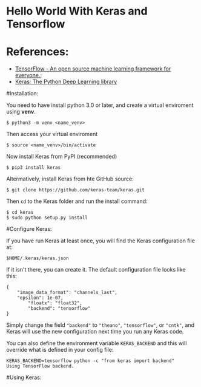 # Hello World With Keras and Tensorflow

# References:

* [TensorFlow - An open source machine learning framework for everyone.](https://www.tensorflow.org);
* [Keras: The Python Deep Learning library](https://keras.io)

#Installation:

You need to have install python 3.0 or later, and create a virtual enviroment using **venv**.

	$ python3 -m venv <name_venv>

Then access your virtual enviroment

	$ source <name_venv>/bin/activate

Now install Keras from PyPI (recommended)

	$ pip3 install keras

Altermatively, install Keras from hte GitHub source:

	$ git clone https://github.com/keras-team/keras.git

Then ` cd ` to the Keras folder and run the install command:

	$ cd keras
	$ sudo python setup.py install


#Configure Keras:

If you have run Keras at least once, you will find the Keras configuration file at:

	$HOME/.keras/keras.json

If it isn't there, you can create it. The default configuration file looks like this:

	{
		"image_data_format": "channels_last",
		"epsilon": 1e-07,
    		"floatx": "float32",
    		"backend": "tensorflow"
	}

Simply change the field ` "backend" ` to ` "theano" `, ` "tensorflow" `, or ` "cntk" `, and Keras will use the new configuration next time you run any Keras code.

You can also define the environment variable ` KERAS_BACKEND ` and this will override what is defined in your config file:

	KERAS_BACKEND=tensorflow python -c "from keras import backend"
	Using TensorFlow backend.


#Using Keras:


